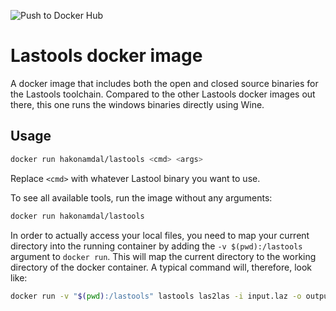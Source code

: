 ![Push to Docker Hub](https://github.com/hawkaa/docker-lastools/workflows/Push%20to%20Docker%20Hub/badge.svg)

# Lastools docker image

A docker image that includes both the open and closed source binaries for the
Lastools toolchain. Compared to the other Lastools docker images out there, this
one runs the windows binaries directly using Wine.

## Usage

```bash
docker run hakonamdal/lastools <cmd> <args>
```

Replace `<cmd>` with whatever Lastool binary you want to use.

To see all available tools, run the image without any arguments:

```bash
docker run hakonamdal/lastools
```

In order to actually access your local files, you need to map your current
directory into the running container by adding the `-v $(pwd):/lastools` argument
to `docker run`. This will map the current directory to the working directory
of the docker container. A typical command will, therefore, look like:

```bash
docker run -v "$(pwd):/lastools" lastools las2las -i input.laz -o output.las
```
